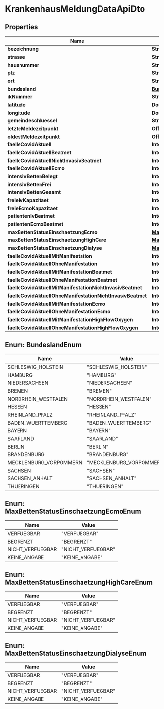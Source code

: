 

# KrankenhausMeldungDataApiDto


## Properties

| Name | Type | Description | Notes |
|------------ | ------------- | ------------- | -------------|
|**bezeichnung** | **String** |  |  [optional] |
|**strasse** | **String** |  |  [optional] |
|**hausnummer** | **String** |  |  [optional] |
|**plz** | **String** |  |  [optional] |
|**ort** | **String** |  |  [optional] |
|**bundesland** | [**BundeslandEnum**](#BundeslandEnum) |  |  [optional] |
|**ikNummer** | **String** |  |  [optional] |
|**latitude** | **Double** |  |  [optional] |
|**longitude** | **Double** |  |  [optional] |
|**gemeindeschluessel** | **String** |  |  [optional] |
|**letzteMeldezeitpunkt** | **OffsetDateTime** |  |  [optional] |
|**oldestMeldezeitpunkt** | **OffsetDateTime** |  |  [optional] |
|**faelleCovidAktuell** | **Integer** |  |  [optional] |
|**faelleCovidAktuellBeatmet** | **Integer** |  |  [optional] |
|**faelleCovidAktuellNichtInvasivBeatmet** | **Integer** |  |  [optional] |
|**faelleCovidAktuellEcmo** | **Integer** |  |  [optional] |
|**intensivBettenBelegt** | **Integer** |  |  [optional] |
|**intensivBettenFrei** | **Integer** |  |  [optional] |
|**intensivBettenGesamt** | **Integer** |  |  [optional] |
|**freieIvKapazitaet** | **Integer** |  |  [optional] |
|**freieEcmoKapazitaet** | **Integer** |  |  [optional] |
|**patientenIvBeatmet** | **Integer** |  |  [optional] |
|**patientenEcmoBeatmet** | **Integer** |  |  [optional] |
|**maxBettenStatusEinschaetzungEcmo** | [**MaxBettenStatusEinschaetzungEcmoEnum**](#MaxBettenStatusEinschaetzungEcmoEnum) |  |  [optional] |
|**maxBettenStatusEinschaetzungHighCare** | [**MaxBettenStatusEinschaetzungHighCareEnum**](#MaxBettenStatusEinschaetzungHighCareEnum) |  |  [optional] |
|**maxBettenStatusEinschaetzungDialyse** | [**MaxBettenStatusEinschaetzungDialyseEnum**](#MaxBettenStatusEinschaetzungDialyseEnum) |  |  [optional] |
|**faelleCovidAktuellMitManifestation** | **Integer** |  |  [optional] |
|**faelleCovidAktuellOhneManifestation** | **Integer** |  |  [optional] |
|**faelleCovidAktuellMitManifestationBeatmet** | **Integer** |  |  [optional] |
|**faelleCovidAktuellOhneManifestationBeatmet** | **Integer** |  |  [optional] |
|**faelleCovidAktuellMitManifestationNichtInvasivBeatmet** | **Integer** |  |  [optional] |
|**faelleCovidAktuellOhneManifestationNichtInvasivBeatmet** | **Integer** |  |  [optional] |
|**faelleCovidAktuellMitManifestationEcmo** | **Integer** |  |  [optional] |
|**faelleCovidAktuellOhneManifestationEcmo** | **Integer** |  |  [optional] |
|**faelleCovidAktuellMitManifestationHighFlowOxygen** | **Integer** |  |  [optional] |
|**faelleCovidAktuellOhneManifestationHighFlowOxygen** | **Integer** |  |  [optional] |



## Enum: BundeslandEnum

| Name | Value |
|---- | -----|
| SCHLESWIG_HOLSTEIN | &quot;SCHLESWIG_HOLSTEIN&quot; |
| HAMBURG | &quot;HAMBURG&quot; |
| NIEDERSACHSEN | &quot;NIEDERSACHSEN&quot; |
| BREMEN | &quot;BREMEN&quot; |
| NORDRHEIN_WESTFALEN | &quot;NORDRHEIN_WESTFALEN&quot; |
| HESSEN | &quot;HESSEN&quot; |
| RHEINLAND_PFALZ | &quot;RHEINLAND_PFALZ&quot; |
| BADEN_WUERTTEMBERG | &quot;BADEN_WUERTTEMBERG&quot; |
| BAYERN | &quot;BAYERN&quot; |
| SAARLAND | &quot;SAARLAND&quot; |
| BERLIN | &quot;BERLIN&quot; |
| BRANDENBURG | &quot;BRANDENBURG&quot; |
| MECKLENBURG_VORPOMMERN | &quot;MECKLENBURG_VORPOMMERN&quot; |
| SACHSEN | &quot;SACHSEN&quot; |
| SACHSEN_ANHALT | &quot;SACHSEN_ANHALT&quot; |
| THUERINGEN | &quot;THUERINGEN&quot; |



## Enum: MaxBettenStatusEinschaetzungEcmoEnum

| Name | Value |
|---- | -----|
| VERFUEGBAR | &quot;VERFUEGBAR&quot; |
| BEGRENZT | &quot;BEGRENZT&quot; |
| NICHT_VERFUEGBAR | &quot;NICHT_VERFUEGBAR&quot; |
| KEINE_ANGABE | &quot;KEINE_ANGABE&quot; |



## Enum: MaxBettenStatusEinschaetzungHighCareEnum

| Name | Value |
|---- | -----|
| VERFUEGBAR | &quot;VERFUEGBAR&quot; |
| BEGRENZT | &quot;BEGRENZT&quot; |
| NICHT_VERFUEGBAR | &quot;NICHT_VERFUEGBAR&quot; |
| KEINE_ANGABE | &quot;KEINE_ANGABE&quot; |



## Enum: MaxBettenStatusEinschaetzungDialyseEnum

| Name | Value |
|---- | -----|
| VERFUEGBAR | &quot;VERFUEGBAR&quot; |
| BEGRENZT | &quot;BEGRENZT&quot; |
| NICHT_VERFUEGBAR | &quot;NICHT_VERFUEGBAR&quot; |
| KEINE_ANGABE | &quot;KEINE_ANGABE&quot; |



